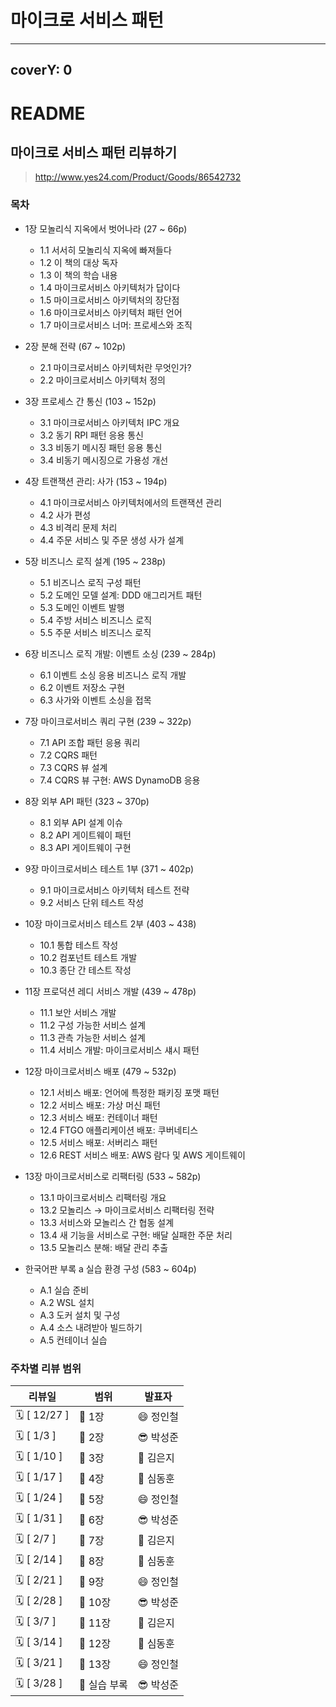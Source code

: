 # 마이크로 서비스 패턴

---
coverY: 0
---

# README

## 마이크로 서비스 패턴 리뷰하기

> http://www.yes24.com/Product/Goods/86542732

### 목차

- 1장 모놀리식 지옥에서 벗어나라 (27 ~ 66p)
  - 1.1 서서히 모놀리식 지옥에 빠져들다
  - 1.2 이 책의 대상 독자
  - 1.3 이 책의 학습 내용
  - 1.4 마이크로서비스 아키텍처가 답이다
  - 1.5 마이크로서비스 아키텍처의 장단점
  - 1.6 마이크로서비스 아키텍처 패턴 언어
  - 1.7 마이크로서비스 너머: 프로세스와 조직

- 2장 분해 전략 (67 ~ 102p)
  - 2.1 마이크로서비스 아키텍처란 무엇인가?
  - 2.2 마이크로서비스 아키텍처 정의

- 3장 프로세스 간 통신 (103 ~ 152p)
  - 3.1 마이크로서비스 아키텍처 IPC 개요 
  - 3.2 동기 RPI 패턴 응용 통신 
  - 3.3 비동기 메시징 패턴 응용 통신 
  - 3.4 비동기 메시징으로 가용성 개선

- 4장 트랜잭션 관리: 사가 (153 ~ 194p)
  - 4.1 마이크로서비스 아키텍처에서의 트랜잭션 관리 
  - 4.2 사가 편성 
  - 4.3 비격리 문제 처리 
  - 4.4 주문 서비스 및 주문 생성 사가 설계

- 5장 비즈니스 로직 설계 (195 ~ 238p)
  - 5.1 비즈니스 로직 구성 패턴 
  - 5.2 도메인 모델 설계: DDD 애그리거트 패턴 
  - 5.3 도메인 이벤트 발행 
  - 5.4 주방 서비스 비즈니스 로직 
  - 5.5 주문 서비스 비즈니스 로직

- 6장 비즈니스 로직 개발: 이벤트 소싱 (239 ~ 284p)
  - 6.1 이벤트 소싱 응용 비즈니스 로직 개발
  - 6.2 이벤트 저장소 구현
  - 6.3 사가와 이벤트 소싱을 접목

- 7장 마이크로서비스 쿼리 구현 (239 ~ 322p)
  - 7.1 API 조합 패턴 응용 쿼리 
  - 7.2 CQRS 패턴 
  - 7.3 CQRS 뷰 설계 
  - 7.4 CQRS 뷰 구현: AWS DynamoDB 응용

- 8장 외부 API 패턴 (323 ~ 370p)
  - 8.1 외부 API 설계 이슈 
  - 8.2 API 게이트웨이 패턴 
  - 8.3 API 게이트웨이 구현

- 9장 마이크로서비스 테스트 1부 (371 ~ 402p)
  - 9.1 마이크로서비스 아키텍처 테스트 전략 
  - 9.2 서비스 단위 테스트 작성

- 10장 마이크로서비스 테스트 2부 (403 ~ 438)
  - 10.1 통합 테스트 작성 
  - 10.2 컴포넌트 테스트 개발 
  - 10.3 종단 간 테스트 작성

- 11장 프로덕션 레디 서비스 개발 (439 ~ 478p)
  - 11.1 보안 서비스 개발 
  - 11.2 구성 가능한 서비스 설계 
  - 11.3 관측 가능한 서비스 설계 
  - 11.4 서비스 개발: 마이크로서비스 섀시 패턴

- 12장 마이크로서비스 배포 (479 ~ 532p)
  - 12.1 서비스 배포: 언어에 특정한 패키징 포맷 패턴 
  - 12.2 서비스 배포: 가상 머신 패턴 
  - 12.3 서비스 배포: 컨테이너 패턴 
  - 12.4 FTGO 애플리케이션 배포: 쿠버네티스 
  - 12.5 서비스 배포: 서버리스 패턴 
  - 12.6 REST 서비스 배포: AWS 람다 및 AWS 게이트웨이

- 13장 마이크로서비스로 리팩터링 (533 ~ 582p)
  - 13.1 마이크로서비스 리팩터링 개요 
  - 13.2 모놀리스 → 마이크로서비스 리팩터링 전략 
  - 13.3 서비스와 모놀리스 간 협동 설계 
  - 13.4 새 기능을 서비스로 구현: 배달 실패한 주문 처리 
  - 13.5 모놀리스 분해: 배달 관리 추출

- 한국어판 부록 a 실습 환경 구성 (583 ~ 604p)
  - A.1 실습 준비 
  - A.2 WSL 설치 
  - A.3 도커 설치 및 구성 
  - A.4 소스 내려받아 빌드하기 
  - A.5 컨테이너 실습

### 주차별 리뷰 범위

| 리뷰일          | 범위        | 발표자    |
|--------------|-----------|--------|
| 🗓 [ 12/27 ] | 📘  1장    | 😄 정인철 |
| 🗓 [ 1/3 ]   | 📘  2장    | 😎 박성준 |
| 🗓 [ 1/10 ]  | 📘  3장    | 🤩 김은지 |
| 🗓 [ 1/17 ]  | 📘  4장    | 🥺 심동훈 |
| 🗓 [ 1/24 ]  | 📘  5장    | 😄 정인철 |
| 🗓 [ 1/31 ]  | 📘  6장    | 😎 박성준 |
| 🗓 [ 2/7 ]   | 📘  7장    | 🤩 김은지 |
| 🗓 [ 2/14 ]  | 📘  8장    | 🥺 심동훈 |
| 🗓 [ 2/21 ]  | 📘  9장    | 😄 정인철 |
| 🗓 [ 2/28 ]  | 📘  10장   | 😎 박성준 |
| 🗓 [ 3/7 ]   | 📘  11장   | 🤩 김은지 |
| 🗓 [ 3/14 ]  | 📘  12장   | 🥺 심동훈 |
| 🗓 [ 3/21 ]  | 📘  13장   | 😄 정인철 |
| 🗓 [ 3/28 ]  | 📘  실습 부록 | 😎 박성준 |

